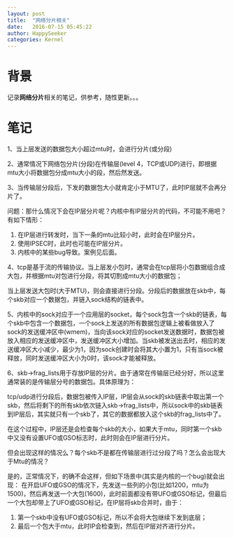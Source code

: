 ```yaml
---
layout: post
title:  "网络分片相关"
date:   2016-07-15 05:45:22
author: HappySeeker
categories: Kernel
---
```


# 背景

记录**网络分片**相关的笔记，供参考，随性更新。。。

# 笔记

1、当上层发送的数据包大小超过mtu时，会进行分片(或分段)

2、通常情况下网络包分片(分段)在传输层(level 4，TCP或UDP)进行，即根据mtu大小将数据包分成mtu大小的段，然后然发送。

3、当传输层分段后，下发的数据包大小就肯定小于MTU了，此时IP层就不会再分片了。

问题：那什么情况下会在IP层分片呢？内核中有IP层分片的代码，不可能不用吧？
有如下情形：

1. 在IP层进行转发时，当下一条的mtu比较小时，此时会在IP层分片。
2. 使用IPSEC时，此时也可能在IP层分片。
3. 内核中的某些bug导致。案例见后面。

4、tcp是基于流的传输协议。当上层发小包时，通常会在tcp层将小包数据组合成大包，并根据mtu对包进行分段，将其切割成mtu大小的数据包；

当上层发送大包时(大于MTU)，则会直接进行分段。分段后的数据放在skb中，每个skb对应一个数据包，并链入sock结构的链表中。

5、内核中的sock对应于一个应用层的socket，每个sock包含一个skb的链表，每个skb中包含一个数据包，一个sock上发送的所有数据包逻辑上被看做放入了sock的发送缓冲区中(wmem)，当向该sock对应的socket发送数据时，数据包被放入相应的发送缓冲区中，发送缓冲区大小增加。当skb被发送出去时，相应的发送缓冲区大小减少，最少为1，因为sock创建时会将其大小置为1，只有当sock被释放，同时发送缓冲区大小为0时，该sock才能被释放。

6、skb->frag_lists用于存放IP层的分片。由于通常在传输层已经分好，所以这里通常装的是传输层分号的数据包。具体原理为：

tcp/udp进行分段后，数据包被传入IP层，IP层会从sock的skb链表中取出第一个skb，然后将剩下的所有skb依次链入skb->frag_lists中，所以sock中的skb链表到IP层后，其实就只有一个skb了，其它的数据都放入这个skb的frag_lists中了。

在这个过程中，IP层还是会检查每个skb的大小，如果大于mtu，同时第一个skb中又没有设置UFO或GSO标志时，此时则会在IP层进行分片。

但会出现这样的情况么？每个skb不是都在传输层进行过分段了吗？怎么会出现大于Mtu的情况？

是的，正常情况下，的确不会这样，但如下场景中(其实是内核的一个bug)就会出现：
在开启UFO或GSO的情况下，先发送一些列的小包(比如1200，mtu为1500)，然后再发送一个大包(1600)，此时前面都没有带UFO或GSO标记，但最后一个大包却带上了UFO或GSO标记，在IP层将skb合并时，由于：

1. 第一个skb中没有UFO或GSO标记，所以不会将大包继续下发到底层；
2. 最后一个包大于mtu，此时IP会检查到，然后在IP层对齐进行分片。